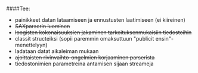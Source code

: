 ####Tee:

* painikkeet datan lataamiseen ja ennustusten laatimiseen (ei kiireinen)  
* ~~SAXparserin luominen~~  
* ~~loogisten kokonaisuuksien jakaminen tarkoituksenmukaisiin tiedostoihin~~
* classit structeiksi (sopii paremmin omaksuttuun "publicit ensin"-menettelyyn)
* ladataan datat aikaleiman mukaan
* ~~ajoittaisten rivinvaihto-ongelmien korjaaminen parserista~~
* tiedostonimien parametreina antamisen sijaan streameja